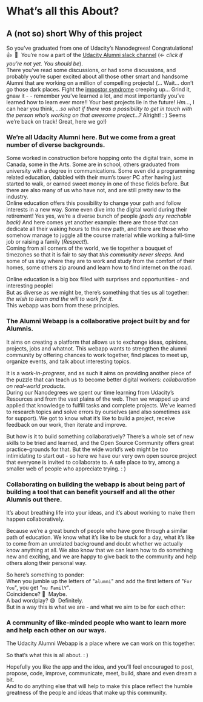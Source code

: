 # What’s all this About?
## A (not so) short Why of this project

So you’ve graduated from one of Udacity’s Nanodegrees! Congratulations! 👍&nbsp;&nbsp;🎉&nbsp;&nbsp;You’re now a part of the [Udacity Alumni slack channel](mailto:tyler@udacity.com) (&lt;- _click if you’re not yet. You should be_).
<br>There you’ve read some discussions, or had some discussions, and probably you’re super excited about all those other smart and handsome Alumni that are working on a million of compelling projects! (… Wait… don’t go those dark places. Fight the [impostor syndrome](https://en.wikipedia.org/wiki/Impostor_syndrome) creeping up… Grind it, gnaw it - - remember you’ve learned a lot, and most importantly you’ve learned how to learn ever more!! Your best projects lie in the future! _Hm…_, I can hear you think, _…so what if there was a possibility to get in touch with the person who’s working on that awesome project...?_ Alright! : ) Seems we’re back on track! Great, here we go!)



### We’re all Udacity Alumni here. But we come from a great number of diverse backgrounds.

Some worked in construction before hopping onto the digital train, some in Canada, some in the Arts. Some are in school, others graduated from university with a degree in communications. Some even did a programming related education, dabbled with their mum’s tower PC after having just started to walk, or earned sweet money in one of these fields before. But there are also many of us who have not, and are still pretty new to the industry.
<br>Online education offers this possibility to change your path and follow interests in a new way. Some even dive into the digital world during their retirement! Yes yes, we’re a diverse bunch of people _(pads any reachable back)_ And here comes yet another example: there are those that can dedicate all their waking hours to this new path, and there are those who somehow manage to juggle all the course material while working a full-time job or raising a family (_Respect!_).
<br>Coming from all corners of the world, we tie together a bouquet of timezones so that it is fair to say that _this community never sleeps_. And some of us stay where they are to work and study from the comfort of their homes, some others zip around and learn how to find internet on the road.


Online education is a big box filled with surprises and opportunities - and interesting people❕
<br>But as diverse as we might be, there’s something that ties us all together: _the wish to learn and the will to work for it._
<br>This webapp was born from these principles.



### The Alumni Webapp is a collaborative project built by and for Alumnis.

It aims on creating a platform that allows us to exchange ideas, opinions, projects, jobs and whatnot. This webapp wants to strengthen the alumni community by offering chances to work together, find places to meet up, organize events, and talk about interesting topics.


It is a _work-in-progress_, and as such it aims on providing another piece of the puzzle that can teach us to become better digital workers: _collaboration on real-world products_.
<br>During our Nanodegrees we spent our time learning from Udacity’s Resources and from the vast plains of the web. Then we wrapped up and applied that knowledge to fulfill tasks and complete projects. We’ve learned to research topics and solve errors by ourselves (and also sometimes ask for support). We got to know what it’s like to build a project, receive feedback on our work, then iterate and improve.


But how is it to build something collaboratively? There’s a whole set of new skills to be tried and learned, and the Open Source Community offers great practice-grounds for that. But the wide world’s web might be too intimidating to start out - so here we have our very own open source project that everyone is invited to collaborate to. A safe place to try, among a smaller web of people who appreciate trying. : )



### Collaborating on building the webapp is about being part of building a tool that can benefit yourself and all the other Alumnis out there.

It’s about breathing life into your ideas, and it’s about working to make them happen collaboratively.


Because we’re a great bunch of people who have gone through a similar path of education. We know what it’s like to be stuck for a day, what it’s like to come from an unrelated background and doubt whether we actually know anything at all. We also know that we can learn how to do something new and exciting, and we are happy to give back to the community and help others along their personal way.


So here’s something to ponder:
<br>When you jumble up the letters of "`alumni`" and add the first letters of "`For You`", you get "`nu FamilY`".
<br>Coincidence? 🤔 &nbsp;Maybe.
<br>A bad wordplay? 😅 &nbsp;Definitely.
<br>But in a way this is what we are - and what we aim to be for each other:



### A community of like-minded people who want to learn more and help each other on our ways.

The Udacity Alumni Webapp is a place where we can work on this together.


So that’s what this is all about. : )


Hopefully you like the app and the idea, and you’ll feel encouraged to post, propose, code, improve, communicate, meet, build, share and even dream a bit.
<br>And to do anything else that will help to make this place reflect the humble greatness of the people and ideas that make up this community.
